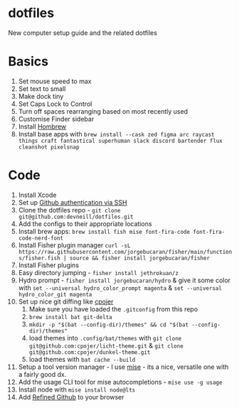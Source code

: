 # dotfiles
New computer setup guide and the related dotfiles

# Basics

1. Set mouse speed to max
1. Set text to small
1. Make dock tiny
1. Set Caps Lock to Control
1. Turn off spaces rearranging based on most recently used
1. Customise Finder sidebar
1. Install [Hombrew](https://brew.sh/)
1. Install base apps with `brew install --cask zed figma arc raycast things craft fantastical superhuman slack discord bartender flux cleanshot pixelsnap`

# Code

1. Install Xcode
1. Set up [Github authentication via SSH](https://docs.github.com/en/authentication/connecting-to-github-with-ssh/generating-a-new-ssh-key-and-adding-it-to-the-ssh-agent)
1. Clone the dotfiles repo - `git clone git@github.com:devneill/dotfiles.git`
1. Add the configs to their appropriate locations
1. Install brew apps: `brew install fish mise font-fira-code font-fira-code-nerd-font`
1. Install Fisher plugin manager `curl -sL https://raw.githubusercontent.com/jorgebucaran/fisher/main/functions/fisher.fish | source && fisher install jorgebucaran/fisher`
1. Install Fisher plugins
  1. Easy directory jumping - `fisher install jethrokuan/z`
  1. Hydro prompt - `fisher install jorgebucaran/hydro` & give it some color with `set --universal hydro_color_prompt magenta` & `set --universal hydro_color_git magenta`
1. Set up nice git diffing like [cpojer](https://cpojer.net/posts/the-perfect-development-environment#bat-and-delta)
	1. Make sure you have loaded the `.gitconfig` from this repo
	1. `brew install bat git-delta`
	1. `mkdir -p "$(bat --config-dir)/themes" && cd "$(bat --config-dir)/themes"`
	1. load themes into `.config/bat/themes` with `git clone git@github.com:cpojer/licht-theme.git` & `git clone git@github.com:cpojer/dunkel-theme.git`
	1. load themes with `bat cache --build`
1. Setup a tool version manager - I use [mise](https://mise.jdx.dev/) - its a nice, versatile one with a fairly good dx.
  1. Add the usage CLI tool for mise autocompletions - `mise use -g usage`
1. Install node with `mise install node@lts`
1. Add [Refined Github](https://github.com/refined-github/refined-github) to your browser
